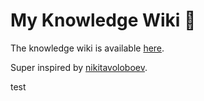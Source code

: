 # My Knowledge Wiki 🌿

The knowledge wiki is available [here](https://wiki.urbanisierung.dev/).

Super inspired by [nikitavoloboev](https://github.com/nikitavoloboev/knowledge).

test